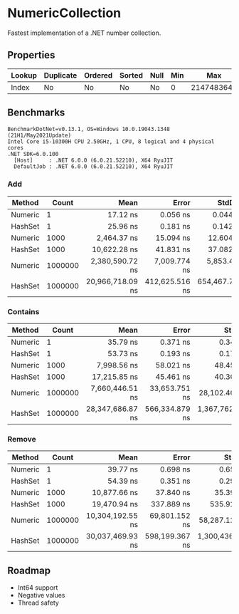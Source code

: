 # NumericCollection

Fastest implementation of a .NET number collection.

## Properties

| Lookup | Duplicate | Ordered | Sorted | Null | Min |        Max |
|------- |---------- |-------- |------- |----- |---- |----------- |
|  Index |        No |      No |     No |   No |   0 | 2147483647 |

## Benchmarks

```
BenchmarkDotNet=v0.13.1, OS=Windows 10.0.19043.1348 (21H1/May2021Update)
Intel Core i5-10300H CPU 2.50GHz, 1 CPU, 8 logical and 4 physical cores
.NET SDK=6.0.100
  [Host]     : .NET 6.0.0 (6.0.21.52210), X64 RyuJIT
  DefaultJob : .NET 6.0.0 (6.0.21.52210), X64 RyuJIT
```

### Add

|  Method |   Count |             Mean |          Error |         StdDev |     Gen 0 |     Gen 1 |     Gen 2 |    Allocated |
|-------- |-------- |-----------------:|---------------:|---------------:|----------:|----------:|----------:|-------------:|
| Numeric |       1 |         17.12 ns |       0.056 ns |       0.044 ns |    0.0229 |         - |         - |         96 B |
| HashSet |       1 |         25.96 ns |       0.181 ns |       0.142 ns |    0.0401 |         - |         - |        168 B |
| Numeric |    1000 |      2,464.37 ns |      15.094 ns |      12.604 ns |    0.1678 |         - |         - |        712 B |
| HashSet |    1000 |     10,622.28 ns |      41.831 ns |      37.082 ns |   13.9771 |         - |         - |     58,664 B |
| Numeric | 1000000 |  2,380,590.72 ns |   7,009.774 ns |   5,853.479 ns |   39.0625 |   39.0625 |   39.0625 |    262,575 B |
| HashSet | 1000000 | 20,966,718.09 ns | 412,625.516 ns | 654,467.795 ns | 1093.7500 | 1062.5000 | 1062.5000 | 43,111,476 B |

### Contains

|  Method |   Count |             Mean |          Error |           StdDev |     Gen 0 |     Gen 1 |     Gen 2 |    Allocated |
|-------- |-------- |-----------------:|---------------:|-----------------:|----------:|----------:|----------:|-------------:|
| Numeric |       1 |         35.79 ns |       0.371 ns |         0.347 ns |    0.0344 |         - |         - |        144 B |
| HashSet |       1 |         53.73 ns |       0.193 ns |         0.171 ns |    0.0516 |         - |         - |        216 B |
| Numeric |    1000 |      7,998.56 ns |      58.021 ns |        48.450 ns |    0.1678 |         - |         - |        760 B |
| HashSet |    1000 |     17,215.85 ns |      45.461 ns |        40.300 ns |   14.0076 |         - |         - |     58,712 B |
| Numeric | 1000000 |  7,660,446.51 ns |  33,653.751 ns |    28,102.406 ns |   39.0625 |   39.0625 |   39.0625 |    262,625 B |
| HashSet | 1000000 | 28,347,686.87 ns | 566,334.879 ns | 1,367,762.385 ns | 1218.7500 | 1187.5000 | 1187.5000 | 43,111,563 B |

### Remove

|  Method |   Count |             Mean |          Error |           StdDev |     Gen 0 |    Gen 1 |    Gen 2 |    Allocated |
|-------- |-------- |-----------------:|---------------:|-----------------:|----------:|---------:|---------:|-------------:|
| Numeric |       1 |         39.77 ns |       0.698 ns |         0.653 ns |    0.0344 |        - |        - |        144 B |
| HashSet |       1 |         54.39 ns |       0.351 ns |         0.293 ns |    0.0516 |        - |        - |        216 B |
| Numeric |    1000 |     10,877.66 ns |      37.840 ns |        35.395 ns |    0.1678 |        - |        - |        760 B |
| HashSet |    1000 |     19,470.94 ns |     337.889 ns |       535.928 ns |   14.0076 |        - |        - |     58,712 B |
| Numeric | 1000000 | 10,304,192.55 ns |  69,801.152 ns |    58,287.124 ns |   31.2500 |  31.2500 |  31.2500 |    262,626 B |
| HashSet | 1000000 | 30,037,469.93 ns | 598,199.367 ns | 1,300,436.194 ns | 1000.0000 | 968.7500 | 968.7500 | 43,111,494 B |

## Roadmap

- Int64 support
- Negative values
- Thread safety
